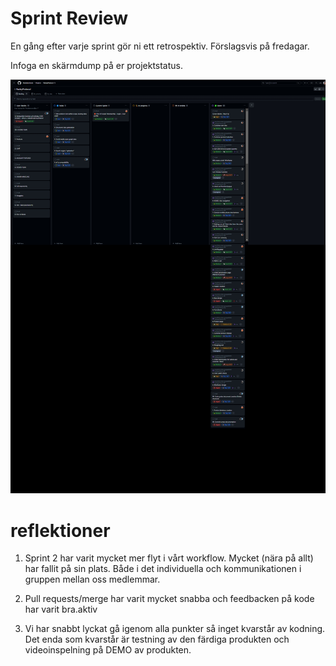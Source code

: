 # Sprint Review

En gång efter varje sprint gör ni ett retrospektiv. Förslagsvis på fredagar.

Infoga en skärmdump på er projektstatus.

![Skärmdump](agila-processen\Sprint_2-V.51\2023-12-21\board_screenshot-20231221.jpg "Skärmdump")


# reflektioner

1. Sprint 2 har varit mycket mer flyt i vårt workflow. Mycket (nära på allt) har fallit på sin plats. Både i det individuella
    och kommunikationen i gruppen mellan oss medlemmar.

2. Pull requests/merge har varit mycket snabba och feedbacken på kode har varit bra.aktiv

3. Vi har snabbt lyckat gå igenom alla punkter så inget kvarstår av kodning. Det enda som kvarstår är testning av den 
    färdiga produkten och videoinspelning på DEMO av produkten.
